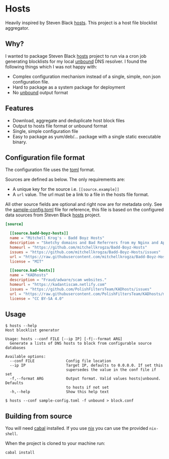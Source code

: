 # Hosts

Heavily inspired by Steven Black [hosts](https://github.com/StevenBlack/hosts). This project is a host file blocklist aggregator. 

## Why?
I wanted to package Steven Black [hosts](https://github.com/StevenBlack/hosts) project to run via a cron job generating blocklists for my local [unbound](https://github.com/NLnetLabs/unbound) DNS resolver. I found the following things which I was not happy with:

 - Complex configuration mechanism instead of a single, simple, non json configuration file.
 - Hard to package as a system package for deployment
 - No [unbound](https://github.com/NLnetLabs/unbound) output format
 
 
## Features
  - Download, aggregate and deduplicate host block files
  - Output to hosts file format or unbound format
  - Single, simple configuration file
  - Easy to package as yum/deb/... package with a single static executable binary.
   
## Configuration file format
The configuration file uses the [toml](https://github.com/toml-lang/toml) format. 

Sources are defined as below. The only requirements are:
  - A unique key for the source i.e. `[[source.example]]`
  - A `url` value. The url must be a link to a file in the hosts file format.
  
All other source fields are optional and right now are for metadata only. See the [sample-config.toml](sample-config.toml) file for reference, this file is based on the configured data sources from Steven Black [hosts](https://github.com/StevenBlack/hosts) project.

```toml
[source]

  [[source.badd-boyz-hosts]]
  name = "Mitchell Krog's - Badd Boyz Hosts"
  description = "Sketchy domains and Bad Referrers from my Nginx and Apache Bad Bot and Spam Referrer Blockers"
  homeurl = "https://github.com/mitchellkrogza/Badd-Boyz-Hosts"
  issues = "https://github.com/mitchellkrogza/Badd-Boyz-Hosts/issues"
  url = "https://raw.githubusercontent.com/mitchellkrogza/Badd-Boyz-Hosts/master/hosts"
  license = "MIT"

  [[source.kad-hosts]]
  name = "KADhosts"
  description = "Fraud/adware/scam websites."
  homeurl = "https://kadantiscam.netlify.com"
  issues = "https://github.com/PolishFiltersTeam/KADhosts/issues"
  url = "https://raw.githubusercontent.com/PolishFiltersTeam/KADhosts/master/KADhosts_without_controversies.txt"
  license = "CC BY-SA 4.0"
```

## Usage

```
$ hosts --help
Host blocklist generator

Usage: hosts --conf FILE [--ip IP] [-f|--format ARG]
  Generate a lists of DNS hosts to block from configurable source databases

Available options:
  --conf FILE              Config file location
  --ip IP                  Target IP, defaults to 0.0.0.0. If set this
                           supersedes the value in the conf file if set
  -f,--format ARG          Output format. Valid values hosts|unbound. Defaults
                           to hosts if not set
  -h,--help                Show this help text
```

```
$ hosts --conf sample-config.toml -f unbound > block.conf
```


## Building from source
You will need [cabal](https://github.com/haskell/cabal) installed. If you use [nix](https://github.com/NixOS/nix) you can use the provided `nix-shell`.

When the project is cloned to your machine run:

```
cabal install
```
